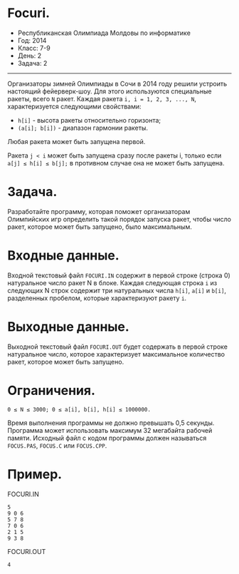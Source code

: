# Focuri.
* Республиканская Олимпиада Молдовы по информатике
* Год: 2014
* Класс: 7-9
* День: 2
* Задача: 2

---

Организаторы зимней Олимпиады в Сочи в 2014 году решили устроить настоящий фейерверк-шоу. 
Для этого используются специальные ракеты, всего `N` ракет. 
Каждая ракета `i, i = 1, 2, 3, ..., N`, характеризуется следующими свойствами:
* `h[i]` - высота ракеты относительно горизонта;
* `(a[i]; b[i])` - диапазон гармонии ракеты.

Любая ракета может быть запущена первой.  

Ракета `j < i` может быть запущена сразу после ракеты i, 
только если `a[j] ≤ h[i] ≤ b[j];` в противном случае она не может быть запущена.

# Задача. 
Разработайте программу, которая поможет организаторам Олимпийских игр определить такой порядок запуска ракет, 
чтобы число ракет, которое может быть запущено, было максимальным.

# Входные данные. 
Входной текстовый файл `FOCURI.IN` содержит в первой строке (строка 0) натуральное число ракет N в блоке. 
Каждая следующая строка `i` из следующих N строк содержит три натуральных числа `h[i]`, `a[i]` и `b[i]`, 
разделенных пробелом, которые характеризуют ракету `i`.

# Выходные данные. 
Выходной текстовый файл `FOCURI.OUT` будет содержать в первой строке натуральное число, 
которое характеризует максимальное количество ракет, которое может быть запущено.

# Ограничения.
`0 ≤ N ≤ 3000; 0 ≤ a[i], b[i], h[i] ≤ 1000000.` 

Время выполнения программы не должно превышать 0,5 секунды. 
Программа может использовать максимум 32 мегабайта рабочей памяти. 
Исходный файл с кодом программы должен называться `FOCUS.PAS`, `FOCUS.C` или `FOCUS.CPP`.

# Пример.

FOCURI.IN

``` 
5
9 0 6
5 7 8
7 0 6
2 1 5
9 3 8
```

FOCURI.OUT
```
4
```

